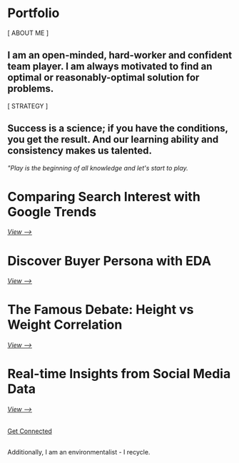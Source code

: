 # Portfolio
[ ABOUT ME ]
## I am an open-minded, hard-worker and confident team player. I am always motivated to find an optimal or reasonably-optimal solution for problems.

[ STRATEGY ]
## Success is a science; if you have the conditions, you get the result. And our learning ability and consistency makes us talented.
<em> "Play is the beginning of all knowledge and let's start to play. </em>


##
# Comparing Search Interest with Google Trends
###### [View -->](https://github.com/erkanmalcokcom/Portfolio/blob/master/Comparing%20Search%20Interest%20with%20Google%20Trends/notebook.ipynb)
#
# Discover Buyer Persona with EDA
###### [View -->](https://github.com/erkanmalcokcom/Portfolio/blob/master/Discover%20Buyer%20Persona%20with%20EDA/discovering-buyer-persona-with-eda.ipynb)
## 
# The Famous Debate: Height vs Weight Correlation
###### [View -->](https://github.com/erkanmalcokcom/Portfolio/blob/master/Height%20vs%20Weight/the-famous-correlation-height-vs-weight.ipynb)
## 
# Real-time Insights from Social Media Data
###### [View -->](https://github.com/erkanmalcokcom/Portfolio/blob/master/Real-time%20Insights%20from%20Social%20Media%20Data/notebook.ipynb)
##

[Get Connected](https://www.linkedin.com/in/erkanmalcok/)
##
Additionally, I am an environmentalist - I recycle.
